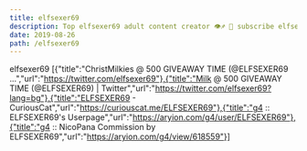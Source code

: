 ```yaml
---
title: elfsexer69
description: Top elfsexer69 adult content creator 👁♐️ 👑 subscribe elfsexer69 to my porn site below IG elfsexer69
date: 2019-08-26
path: /elfsexer69
---
```


elfsexer69
[{"title":"ChristMilkies @ 500 GIVEAWAY TIME (@ELFSEXER69 ...","url":"https://twitter.com/elfsexer69"},{"title":"Milk @ 500 GIVEAWAY TIME (@ELFSEXER69) | Twitter","url":"https://twitter.com/elfsexer69?lang=bg"},{"title":"ELFSEXER69 - CuriousCat","url":"https://curiouscat.me/ELFSEXER69"},{"title":"g4 :: ELFSEXER69's Userpage","url":"https://aryion.com/g4/user/ELFSEXER69"},{"title":"g4 :: NicoPana Commission by ELFSEXER69","url":"https://aryion.com/g4/view/618559"}]

